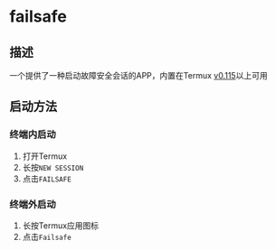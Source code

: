 # failsafe

## 描述

一个提供了一种启动故障安全会话的APP，内置在Termux [v0.115](https://github.com/termux/termux-app/releases/tag/v0.115)以上可用

## 启动方法

### 终端内启动

1. 打开Termux
2. 长按`NEW SESSION`
3. 点击`FAILSAFE`

### 终端外启动

1. 长按Termux应用图标
2. 点击`Failsafe`